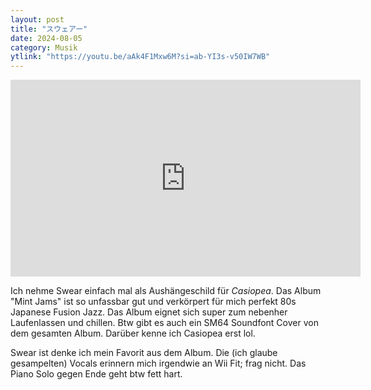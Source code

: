 ```yaml
---
layout: post
title: "スウェアー"
date: 2024-08-05
category: Musik
ytlink: "https://youtu.be/aAk4F1Mxw6M?si=ab-YI3s-v50IW7WB"
---
```


<iframe width="560" height="315" src="https://www.youtube.com/embed/aAk4F1Mxw6M?si=ab-YI3s-v50IW7WB&amp;controls=0" title="YouTube video player" frameborder="0" allow="accelerometer; autoplay; clipboard-write; encrypted-media; gyroscope; picture-in-picture; web-share" referrerpolicy="strict-origin-when-cross-origin" allowfullscreen></iframe>

Ich nehme Swear einfach mal als Aushängeschild für _Casiopea_. Das Album "Mint Jams" ist so unfassbar gut und verkörpert
für mich perfekt 80s Japanese Fusion Jazz. Das Album eignet sich super zum nebenher Laufenlassen und chillen. Btw gibt
es auch ein SM64 Soundfont Cover von dem gesamten Album. Darüber kenne ich Casiopea erst lol.

Swear ist denke ich mein Favorit aus dem Album. Die (ich glaube gesampelten) Vocals erinnern mich irgendwie an Wii Fit;
frag nicht. Das Piano Solo gegen Ende geht btw fett hart.